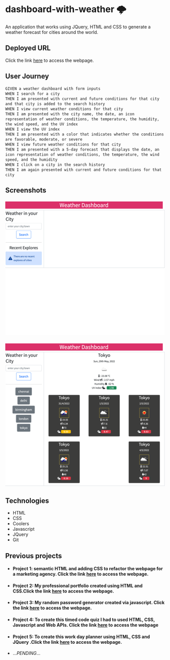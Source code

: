 # dashboard-with-weather 🌩️

An application that works using JQuery, HTML and CSS to generate a weather forecast for cities around the world.

## Deployed URL

Click the link [here](https://amirtha-coder.github.io/dashboard-with-weather/) to access the webpage.

## User Journey

```
GIVEN a weather dashboard with form inputs
WHEN I search for a city
THEN I am presented with current and future conditions for that city and that city is added to the search history
WHEN I view current weather conditions for that city
THEN I am presented with the city name, the date, an icon representation of weather conditions, the temperature, the humidity, the wind speed, and the UV index
WHEN I view the UV index
THEN I am presented with a color that indicates whether the conditions are favorable, moderate, or severe
WHEN I view future weather conditions for that city
THEN I am presented with a 5-day forecast that displays the date, an icon representation of weather conditions, the temperature, the wind speed, and the humidity
WHEN I click on a city in the search history
THEN I am again presented with current and future conditions for that city

```

## Screenshots

### ![nosearches](./assets/images/nosearches.png)

### ![allsearcges](./assets/images/allsearches.png)

## Technologies

- HTML
- CSS
- Coolers
- Javascript
- JQuery
- Git

## Previous projects

- #### Project 1: semantic HTML and adding CSS to refactor the webpage for a marketing agency. Click the link [here](https://winner-am1.github.io/semantic_html_refactor/) to access the webpage.
- #### Project 2: My professional portfolio created using HTML and CSS.Click the link [here](https://amirtha-coder.github.io/amirtha-portfolio/) to access the webpage.
- #### Project 3: My random password generator created via javascript. Click the link [here](https://amirtha-coder.github.io/random-password-generator/) to access the webpage.
- #### Project 4: To create this timed code quiz I had to used HTML, CSS, Javascript and Web APIs. Click the link [here](https://amirtha-coder.github.io/timed-code-quiz/) to access the webpage
- #### Project 5: To create this work day planner using HTML, CSS and JQuery .Click the link [here](https://amirtha-coder.github.io/work-day-planner/) to access the webpage.
- ..._PENDING_...
